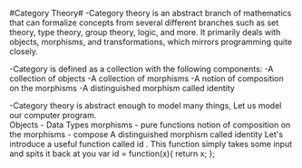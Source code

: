 #Category Theory#
-Category theory is an abstract branch of mathematics that can formalize concepts from several different branches 
such as set theory, type theory, group theory, logic, and more. 
It primarily deals with objects, morphisms, and transformations, which mirrors programming quite closely.

-Category is defined as a collection with the following components:
  -A collection of objects
  -A collection of morphisms 
  -A notion of composition on the morphisms 
  -A distinguished morphism called identity 

-Category theory is abstract enough to model many things, Let us model our computer program.  
   Objects - Data Types
   morphisms - pure functions
   notion of composition on the morphisms - compose
  A distinguished morphism called identity Let's introduce a useful function called id . This function simply takes some input and spits it back at you
  var id = function(x){ return x; };



